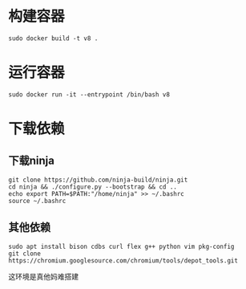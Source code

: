 # 构建容器
`sudo docker build -t v8 .`
# 运行容器
`sudo docker run -it --entrypoint /bin/bash v8`
# 下载依赖
## 下载ninja
```
git clone https://github.com/ninja-build/ninja.git
cd ninja && ./configure.py --bootstrap && cd ..
echo export PATH=$PATH:"/home/ninja" >> ~/.bashrc
source ~/.bashrc
```
## 其他依赖
```
sudo apt install bison cdbs curl flex g++ python vim pkg-config
git clone https://chromium.googlesource.com/chromium/tools/depot_tools.git 
```
这环境是真他妈难搭建